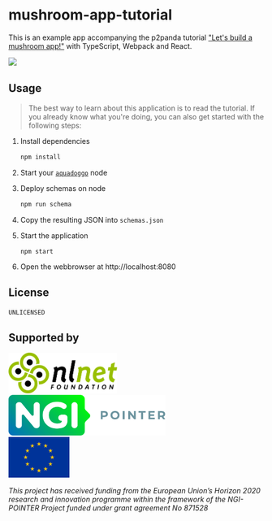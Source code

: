 # mushroom-app-tutorial

This is an example app accompanying the p2panda tutorial ["Let's build a mushroom app!"](https://aquadoggo.p2panda.org/tutorials/mushroom-app) with TypeScript, Webpack and React.

<img src="https://raw.githubusercontent.com/p2panda/mushroom-app-tutorial/main/screenshot.png" width="550" />

## Usage

> The best way to learn about this application is to read the tutorial. If you already know what you're doing, you can also get started with the following steps:

1. Install dependencies
    ```bash
    npm install
    ```
    
2. Start your [`aquadoggo`](https://github.com/p2panda/aquadoggo) node
3. Deploy schemas on node
    ```bash
    npm run schema
    ```
    
4. Copy the resulting JSON into `schemas.json`
5. Start the application
    ```bash
    npm start
    ```
    
6. Open the webbrowser at http://localhost:8080

## License

`UNLICENSED`

## Supported by


<img src="https://raw.githubusercontent.com/p2panda/.github/main/assets/nlnet-logo.svg" width="auto" height="80px"><br />
<img src="https://raw.githubusercontent.com/p2panda/.github/main/assets/ngi-logo.png" width="auto" height="80px"><br />
<img src="https://raw.githubusercontent.com/p2panda/.github/main/assets/eu-flag-logo.png" width="auto" height="80px">

_This project has received funding from the European Union’s Horizon 2020 research and innovation programme within the framework of the NGI-POINTER Project funded under grant agreement No 871528_
